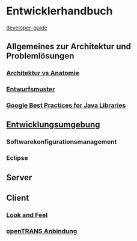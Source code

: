 # Entwicklerhandbuch

[developer-guide](https://adempiere.gitbook.io/docs/v/develop/)

## Allgemeines zur Architektur und Problemlösungen
### [Architektur vs Anatomie](../dev/arch.md)
### [Entwurfsmuster](../dev/patterns.md)
### [Google Best Practices for Java Libraries](https://jlbp.dev/)
## [Entwicklungsumgebung](../dev/ide.md)
### Softwarekonfigurationsmanagement
### Eclipse
## Server
## Client
### [Look and Feel](../dev/laf.md)
### [openTRANS Anbindung](../dev/4.opentrans.md)
